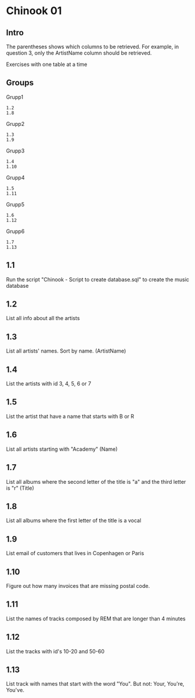 # Chinook 01

## Intro

The parentheses shows which columns to be retrieved. For example, in question 3, only the ArtistName column should be retrieved.

Exercises with one table at a time


## Groups

Grupp1

    1.2
    1.8

Grupp2

    1.3
    1.9

Grupp3

    1.4
    1.10

Grupp4

    1.5
    1.11

Grupp5

    1.6
    1.12

Grupp6

    1.7
    1.13
    
## 1.1

Run the script "Chinook - Script to create database.sql" to create the music database

## 1.2

List all info about all the artists

## 1.3

List all artists' names. Sort by name. (ArtistName)

## 1.4

List the artists with id 3, 4, 5, 6 or 7

## 1.5

List the artist that have a name that starts with B or R

## 1.6

List all artists starting with "Academy" (Name)

## 1.7

List all albums where the second letter of the title is "a" and the third letter is "r"
(Title)

## 1.8

List all albums where the first letter of the title is a vocal

## 1.9

List email of customers that lives in Copenhagen or Paris

## 1.10

Figure out how many invoices that are missing postal code.

## 1.11

List the names of tracks composed by REM that are longer than 4 minutes

## 1.12

List the tracks with id's 10-20 and 50-60

## 1.13

List track with names that start with the word "You". But not: Your, You're, You've.

